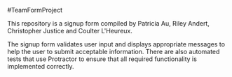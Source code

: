 #TeamFormProject

This repository is a signup form compiled by Patricia Au, Riley Andert, Christopher Justice and Coulter L'Heureux.

The signup form validates user input and displays appropriate messages to help the user to submit acceptable information. There are also automated tests that use Protractor to ensure that all required functionality is implemented correctly.